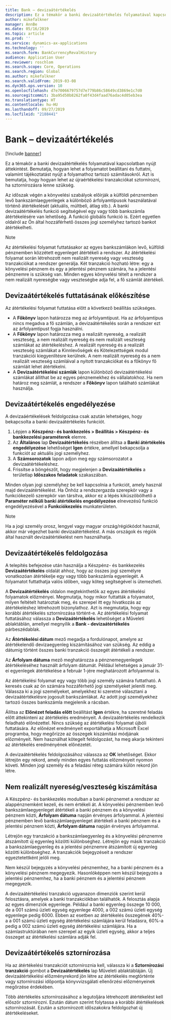```yaml
---
title: Bank – devizaátértékelés
description: Ez a témakör a banki devizaátértékelés folyamatával kapcsolatban nyújt áttekintést. A telepítéssel, a folyamat futtatásával, a folyamathoz tartozó számításokkal és az újraértékelési tranzakciók sztornírozásával kapcsolatban tartalmaz információkat.
author: mikefalkner
manager: AnnBe
ms.date: 05/16/2019
ms.topic: article
ms.prod: ''
ms.service: dynamics-ax-applications
ms.technology: ''
ms.search.form: BankCurrencyRevalHistory
audience: Application User
ms.reviewer: roschlom
ms.search.scope: Core, Operations
ms.search.region: Global
ms.author: mikefalkner
ms.search.validFrom: 2019-03-08
ms.dyn365.ops.version: 10
ms.openlocfilehash: d7e7006679757d7e779b86c58649cd3869e1c7d0
ms.sourcegitcommit: 3ba95d50b8262fa0f43d4faad76adac4d05eb3ea
ms.translationtype: HT
ms.contentlocale: hu-HU
ms.lasthandoff: 09/27/2019
ms.locfileid: "2188441"
---
```

# <a name="bank-foreign-currency-revaluation"></a>Bank – devizaátértékelés

[!include [banner](../includes/banner.md)]


Ez a témakör a banki devizaátértékelés folyamatával kapcsolatban nyújt áttekintést. Bemutatja, hogyan lehet a folyamatot beállítani és futtatni, valamint tájékoztatást nyújt a folyamathoz tartozó számításokról. Azt is bemutatja, hogy hogyan lehet az újraértékelési tranzakciókat sztornírozni, ha sztornírozásra lenne szükség.

Az időszak végén a könyvelési szabályok előírják a külföldi pénznemben levő bankszámlaegyenlegek a különböző árfolyamtípusok használatával történő átértékelését (aktuális, múltbeli, átlag stb.). A banki devizaátértékelés funkció segítségével egy vagy több bankszámla átértékelésére van lehetőség. A funkció globális funkció is. Ezért egyetlen oldalról az Ön által hozzáférhető összes jogi személyhez tartozó bankot átértékelheti.

> [!NOTE]
> Az átértékelési folyamat futtatásakor az egyes bankszámlákon levő, külföldi pénznemben közzétett egyenleget átértékeli a rendszer. Az átértékelési folyamat során létrehozott nem realizált nyereség vagy veszteség tranzakciókat a rendszer generálja. Két tranzakció hozható létre: egy a könyvelési pénznem és egy a jelentési pénznem számára, ha a jelentési pénznemre is szükség van. Minden egyes könyvelési tételt a rendszer a nem realizált nyereségbe vagy veszteségbe adja fel, a fő számlát átértékeli.

## <a name="prepare-to-run-foreign-currency-revaluation"></a>Devizaátértékelés futtatásának előkészítése

Az átértékelési folyamat futtatása előtt a következő beállítás szükséges.

- A **Főkönyv** lapon határozza meg az árfolyamtípust. Ha az árfolyamtípus nincs megadva a fő számlán, a devizaátértékelés során a rendszer ezt az árfolyamtípust fogja használni.
- A **Főkönyv** lapon határozza meg a realizált nyereség, a realizált veszteség, a nem realizált nyereség és nem realizált veszteség számlákat az átértékeléshez. A realizált nyereség és a realizált veszteség számlákat a Kinnlevőségek és Kötelezettségek modul tranzakciói kiegyenlítésre kerülnek. A nem realizált nyereség és a nem realizált veszteség számláival a nyitott tranzakciókat és a főkönyv fő számláit lehet átértékelni.
- A **Devizaátértékelési számlák** lapon különböző devizaátértékelési számlákat állíthat be az egyes pénznemekhez és vállalatokhoz. Ha nem határoz meg számlát, a rendszer a **Főkönyv** lapon található számlákat használja.

## <a name="enable-foreign-currency-revaluation"></a>Devizaátértékelés engedélyezése

A devizaáértékelések feldolgozása csak azután lehetséges, hogy bekapcsolta a banki devizaátértékelés funkciót.

1. Lépjen a **Készpénz- és bankkezelés \> Beállítás \> Készpénz- és bankkezelési paraméterek** elemre.
2. Az **Általános** lap **Devizaátértékelés** részében állítsa a **Banki átértékelés engedélyezése** lehetőséget **Igen** értékre, amellyel bekapcsolja a funkciót az aktuális jogi személyhez. 
3. A **Számsorozatok** lapon adjon meg egy számsorozatot a devizaátértékeléshez.
4. Frissítse a böngészőt, hogy megjelenjen a **Devizaátértékelés** a területlap **Időszakos feladatok** szakaszában.

Minden olyan jogi személyhez be kell kapcsolnia a funkciót, amely használ majd devizaátértékelést. Ha Önhöz a rendszergazda szerepkör vagy a funkciókezelő szerepkör van társítva, akkor ez a lépés kiküszöbölhető a **Paraméter nélküli banki átértékelés engedélyezése** elnevezésű funkció engedélyezésével a **Funkciókezelés** munkaterületen.

> [!NOTE]
> Ha a jogi személy orosz, lengyel vagy magyar ország/régiókódot használ, akkor már végezhet banki devizaátértékelést. A más országok és régiók által használt devizaátértékelést nem használhatja.

## <a name="process-foreign-currency-revaluation"></a>Devizaátértékelés feldolgozása

A telepítés befejezése után használja a Készpénz- és bankkezelés **Devizaátértékelés** oldalát ahhoz, hogy az összes jogi személyre vonatkozóan átértékelje egy vagy több bankszámla egyenlegét. A folyamatot futtathatja valós időben, vagy köteg segítségével is ütemezheti.

A **Devizaátértékelés** oldalon megtekinthetők az egyes átértékelési folyamatok előzményei. Megmutatja, hogy mikor futtatták a folyamatot, milyen feltételt határoztak meg, és szerepel itt egy hivatkozás az átértékeléshez létrehozott bizonylathoz. Azt is megmutatja, hogy egy korábbi átértékelés sztornírozása történt-e. Az átértékelési folyamat futtatásához válassza a **Devizaátértékelés** lehetőséget a Műveleti ablaktáblán, amellyel megnyílik a **Bank - devizaátértékelés** párbeszédablak.

Az **Átértékelési dátum** mező megadja a fordulónapot, amelyre az átértékelendő devizaegyenleg kiszámításához van szükség. Az eddig a dátumig történt összes banki tranzakció összegét átértékeli a rendszer.

Az **Árfolyam dátuma** mező meghatározza a pénznemegyenlegek átértékeléséhez használt árfolyam dátumát. Például lehetséges a január 31-ei egyenlegek átértékelése a február 1-jére meghatározott árfolyammal is.

Az átértékelési folyamat egy vagy több jogi személy számára futtatható. A keresés csak az ön számára hozzáférhető jogi személyeket jeleníti meg. Válassza ki a jogi személyeket, amelyekhez ki szeretné választani a devizaátértékelésre jogosult bankszámlákat. Az adott jogi személyekhez tartozó összes bankszámla megjelenik a rácsban.

Állítsa az **Előnézet feladás előtt** beállítást **Igen** értékre, ha szeretné feladás előtt áttekinteni az átértékelés eredményeit. A devizaátértékelés rendelkezik feladható előnézettel. Nincs szükség az átértékelési folyamat újbóli futtatására. Az előnézet eredményeit exportálhatja a Microsoft Excel programba, hogy megőrizze az összegek kiszámítási módjának előzményeit. Nem használhat kötegelt feldolgozást, ha meg akarja tekinteni az átértékelés eredményének előnézetét.

A devizaátértékelés feldolgozásához válassza az **OK** lehetőséget. Ekkor létrejön egy rekord, amely minden egyes futtatás előzményeit nyomon követi. Minden jogi személy és a feladási réteg számára külön rekord jön létre.

## <a name="calculate-unrealized-gainloss"></a>Nem realizált nyereség/veszteség kiszámítása

A Készpénz- és bankkezelés modulban a banki pénznemet a rendszer az alappénznemként kezeli, és nem értékeli át. A könyvelési pénznemben levő bankszámlaegyenleget átértékeli a banki pénznem és a könyvelési pénznem közti, **Árfolyam dátuma** napján érvényes árfolyammal. A jelentési pénznemben levő bankszámlaegyenleget átértékeli a banki pénznem és a jelentési pénznem közti, **Árfolyam dátuma** napján érvényes árfolyammal.

Létrejön egy tranzakció a bankszámlaegyenleg és a könyvelési pénznemre átszámított új egyenleg közötti különbséghez. Létrejön egy másik tranzakció a bankszámlaegyenleg és a jelentési pénznemre átszámított új egyenleg közötti különbséghez. A tranzakciók bejegyzéseit a rendszer egyeztetettként jelöli meg. 

Nem készül bejegyzés a könyvelési pénznemhez, ha a banki pénznem és a könyvelési pénznem megegyezik. Hasonlóképpen nem készül bejegyzés a jelentési pénznemhez, ha a banki pénznem és a jelentési pénznem megegyezik.

A devizaátértékelési tranzakció ugyanazon dimenziók szerint kerül felosztásra, amelyek a banki tranzakciókban találhatók. A felosztás alapja az egyes dimenziók egyenlege. Például a banki egyenleg összege 10 000, de a 001 számú üzleti egység egyenlege 4000, a 002 számú üzleti egység egyenlege pedig 6000. Ebben az esetben az átértékelés összegének 40%-a a 001 számú üzleti egység átértékelési számlájára kerül feladásra, 60%-a pedig a 002 számú üzleti egység átértékelési számlájára. Ha a számlastruktúrában nem szerepel az egyik üzleti egység, akkor a teljes összeget az átértékelési számlára adják fel.

## <a name="reverse-foreign-currency-revaluation"></a>Devizaátértékelés sztornírozása

Ha az átértékelési tranzakciót sztorníroznia kell, válassza ki a **Sztornírozási tranzakció** gombot a **Devizaátértékelés** lap Műveleti ablaktábláján. Új devizaátértékelési előzményrekord jön létre az átértékelés megtörténte vagy sztornírozási időpontja könyvvizsgálati ellenőrzési előzményeinek megőrzése érdekében.

Több átértékelés sztornírozásához a legutoljára létrehozott átértékelést kell először sztornírozni. Ezután dátum szerint folytassa a korábbi átértékelések sztornírozását. Ezután a sztornírozott időszakokra feldolgozhat új átértékeléseket.
